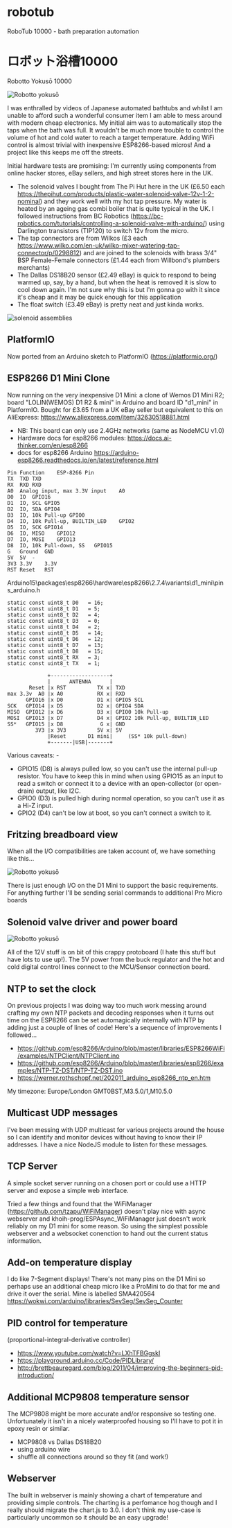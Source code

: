 # robotub
RoboTub 10000 - bath preparation automation

# ロボット浴槽10000
Robotto Yokusō 10000

![Robotto yokusō](media/text881.png)

I was enthralled by videos of Japanese automated bathtubs and whilst I am unable to afford such a wonderful consumer item I am able to mess around with modern cheap electronics. My initial aim was to automatically stop the taps when the bath was full. It wouldn't be much more trouble to control the volume of hot and cold water to reach a target temperature. Adding WiFi control is almost trivial with inexpensive ESP8266-based micros! And a project like this keeps me off the streets.

Initial hardware tests are promising: I'm currently using components from online hacker stores, eBay sellers, and high street stores here in the UK.
* The solenoid valves I bought from The Pi Hut here in the UK (£6.50 each https://thepihut.com/products/plastic-water-solenoid-valve-12v-1-2-nominal) and they work well with my hot tap pressure. My water is heated by an ageing gas combi boiler that is quite typical in the UK. I followed instructions from BC Robotics (https://bc-robotics.com/tutorials/controlling-a-solenoid-valve-with-arduino/) using Darlington transistors (TIP120) to switch 12v from the micro.
* The tap connectors are from Wilkos (£3 each https://www.wilko.com/en-uk/wilko-mixer-watering-tap-connector/p/0298812) and are joined to the solenoids with brass 3/4" BSP Female-Female connectors (£1.44 each from Willbond's plumbers merchants)
* The Dallas DS18B20 sensor (£2.49 eBay) is quick to respond to being warmed up, say, by a hand, but when the heat is removed it is slow to cool down again. I'm not sure why this is but I'm gonna go with it since it's cheap and it may be quick enough for this application
* The float switch (£3.49 eBay) is pretty neat and just kinda works.

![solenoid assemblies](media/robotub-solenoid-assembly.png)

## PlatformIO
Now ported from an Arduino sketch to PlatformIO (https://platformio.org/)

## ESP8266 D1 Mini Clone
Now running on the very inexpensive D1 Mini: a clone of Wemos D1 Mini R2; board "LOLIN(WEMOS) D1 R2 & mini" in Arduino and board ID "d1_mini" in PlatformIO. Bought for £3.65 from a UK eBay seller but equivalent to this on AliExpress: https://www.aliexpress.com/item/32630518881.html

* NB: This board can only use 2.4GHz networks (same as NodeMCU v1.0)
* Hardware docs for esp8266 modules: https://docs.ai-thinker.com/en/esp8266
* docs for esp8266 Arduino https://arduino-esp8266.readthedocs.io/en/latest/reference.html


```
Pin	Function	ESP-8266 Pin
TX	TXD	TXD
RX	RXD	RXD
A0	Analog input, max 3.3V input	A0
D0	IO	GPIO16
D1	IO, SCL	GPIO5
D2	IO, SDA	GPIO4
D3	IO, 10k Pull-up	GPIO0
D4	IO, 10k Pull-up, BUILTIN_LED	GPIO2
D5	IO, SCK	GPIO14
D6	IO, MISO	GPIO12
D7	IO, MOSI	GPIO13
D8	IO, 10k Pull-down, SS	GPIO15
G	Ground	GND
5V	5V	-
3V3	3.3V	3.3V
RST	Reset	RST
```

Arduino15\packages\esp8266\hardware\esp8266\2.7.4\variants\d1_mini\pins_arduino.h
```
static const uint8_t D0   = 16;
static const uint8_t D1   = 5;
static const uint8_t D2   = 4;
static const uint8_t D3   = 0;
static const uint8_t D4   = 2;
static const uint8_t D5   = 14;
static const uint8_t D6   = 12;
static const uint8_t D7   = 13;
static const uint8_t D8   = 15;
static const uint8_t RX   = 3;
static const uint8_t TX   = 1;
```

```
             +-------------------+
             |      ANTENNA      |
       Reset |x RST          TX x| TXD
max 3.3v  A0 |x A0           RX x| RXD
      GPIO16 |x D0           D1 x| GPIO5 SCL
SCK   GPIO14 |x D5           D2 x| GPIO4 SDA
MISO  GPIO12 |x D6           D3 x| GPIO0 10k Pull-up
MOSI  GPIO13 |x D7           D4 x| GPIO2 10k Pull-up, BUILTIN_LED
SS*   GPIO15 |x D8            G x| GND
         3V3 |x 3V3          5V x| 5V
             |Reset       D1 mini|     (SS* 10k pull-down)
             +-------|USB|-------+
```

Various caveats: -
* GPIO15 (D8) is always pulled low, so you can't use the internal pull-up resistor. You have to keep this in mind when using GPIO15 as an input to read a switch or connect it to a device with an open-collector (or open-drain) output, like I2C.
* GPIO0 (D3) is pulled high during normal operation, so you can't use it as a Hi-Z input.
* GPIO2 (D4) can't be low at boot, so you can't connect a switch to it.

## Fritzing breadboard view

When all the I/O compatibilities are taken account of, we have something like this...

![Robotto yokusō](media/robotub-full-1.png)

There is just enough I/O on the D1 Mini to support the basic requirements. For anything further I'll be sending serial commands to additional Pro Micro boards

## Solenoid valve driver and power board
![Robotto yokusō](media/robotub-valve-control-and-power.png)

All of the 12V stuff is on bit of this crappy protoboard (I hate this stuff but have lots to use up!). The 5V power from the buck regulator and the hot and cold digital control lines connect to the MCU/Sensor connection board.

## NTP to set the clock

On previous projects I was doing way too much work messing around crafting my own NTP packets and decoding responses when it turns out time on the ESP8266 can be set automagically internally with NTP by adding just a couple of lines of code! Here's a sequence of improvements I followed...

* https://github.com/esp8266/Arduino/blob/master/libraries/ESP8266WiFi/examples/NTPClient/NTPClient.ino
* https://github.com/esp8266/Arduino/blob/master/libraries/esp8266/examples/NTP-TZ-DST/NTP-TZ-DST.ino
* https://werner.rothschopf.net/202011_arduino_esp8266_ntp_en.htm

My timezone: Europe/London GMT0BST,M3.5.0/1,M10.5.0

## Multicast UDP messages

I've been messing with UDP multicast for various projects around the house so I can identify and monitor devices without having to know their IP addresses. I have a nice NodeJS module to listen for these messages.

## TCP Server

A simple socket server running on a chosen port or could use a HTTP server and expose a simple web interface.

Tried a few things and found that the WiFiManager (https://github.com/tzapu/WiFiManager)
doesn't play nice with async webserver and khoih-prog/ESPAsync_WiFiManager just doesn't
work reliably on my D1 mini for some reason.
So using the simplest possible webserver and a websocket conenction to hand out the current status information.

## Add-on temperature display

I do like 7-Segment displays! There's not many pins on the D1 Mini so perhaps use an additional cheap micro like a ProMini to do that for me and drive it over the serial.
Mine is labelled SMA420564
https://wokwi.com/arduino/libraries/SevSeg/SevSeg_Counter

## PID control for temperature

(proportional-integral-derivative controller)
* https://www.youtube.com/watch?v=LXhTFBGgskI
* https://playground.arduino.cc/Code/PIDLibrary/
* http://brettbeauregard.com/blog/2011/04/improving-the-beginners-pid-introduction/

## Additional MCP9808 temperature sensor

The MCP9808 might be more accurate and/or responsive so testing one.
Unfortunately it isn't in a nicely waterproofed housing so I'll have to pot it in epoxy resin or similar.

* MCP9808 vs Dallas DS18B20
* using arduino wire
* shuffle all connections around so they fit (and work!)

## Webserver

The built in webserver is mainly showing a chart of temperature and providing simple controls.
The charting is a perfomance hog though and I really should migrate the chart.js to 3.0.
I don't think my use-case is particularly uncommon so it should be an easy upgrade!
